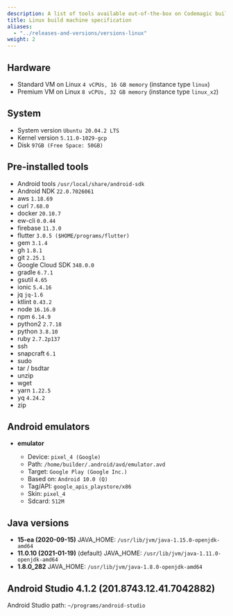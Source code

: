```yaml
---
description: A list of tools available out-of-the-box on Codemagic build machines.
title: Linux build machine specification
aliases:
  - "../releases-and-versions/versions-linux"
weight: 2
---
```


## Hardware

- Standard VM on Linux `4 vCPUs, 16 GB memory` (instance type `linux`)
- Premium VM on Linux `8 vCPUs, 32 GB memory` (instance type `linux_x2`)

## System

- System version `Ubuntu 20.04.2 LTS`
- Kernel version `5.11.0-1029-gcp`
- Disk `97GB (Free Space: 50GB)`

## Pre-installed tools

- Android tools `/usr/local/share/android-sdk`
- Android NDK `22.0.7026061`
- aws `1.18.69`
- curl `7.68.0`
- docker `20.10.7`
- ew-cli `0.0.44`
- firebase `11.3.0`
- flutter `3.0.5 ($HOME/programs/flutter)`
- gem `3.1.4`
- gh `1.8.1`
- git `2.25.1`
- Google Cloud SDK `348.0.0`
- gradle `6.7.1`
- gsutil `4.65`
- ionic `5.4.16`
- jq `jq-1.6`
- ktlint `0.43.2`
- node `16.16.0`
- npm `6.14.9`
- python2 `2.7.18`
- python `3.8.10`
- ruby `2.7.2p137`
- ssh
- snapcraft `6.1`
- sudo
- tar / bsdtar
- unzip
- wget
- yarn `1.22.5`
- yq `4.24.2`
- zip

## Android emulators

- **emulator**

  - Device: `pixel_4 (Google)`
  - Path: `/home/builder/.android/avd/emulator.avd`
  - Target: `Google Play (Google Inc.)`
  - Based on: `Android 10.0 (Q)`
  - Tag/API: `google_apis_playstore/x86`
  - Skin: `pixel_4`
  - Sdcard: `512M`

## Java versions

- **15-ea (2020-09-15)** JAVA_HOME: `/usr/lib/jvm/java-1.15.0-openjdk-amd64`
- **11.0.10 (2021-01-19)** (default) JAVA_HOME: `/usr/lib/jvm/java-1.11.0-openjdk-amd64`
- **1.8.0_282** JAVA_HOME: `/usr/lib/jvm/java-1.8.0-openjdk-amd64`

## Android Studio 4.1.2 (201.8743.12.41.7042882)

Android Studio path: `~/programs/android-studio`
